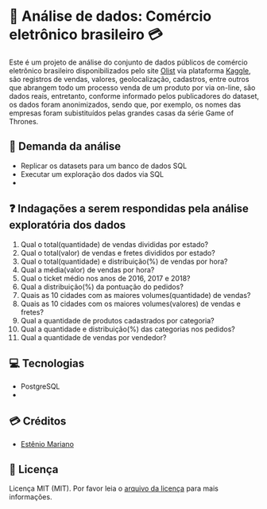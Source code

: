 # 🔎 Análise de dados: Comércio eletrônico brasileiro 💳

Este é um projeto de análise do conjunto de dados públicos de comércio eletrônico brasileiro disponibilizados pelo site [Olist](https://olist.com/pt-br/) via plataforma [Kaggle](https://www.kaggle.com/datasets/olistbr/brazilian-ecommerce), são registros de vendas, valores, geolocalização, cadastros, entre outros que abrangem todo um processo venda de um produto por via on-line, são dados reais, entretanto, conforme informado pelos publicadores do dataset, os dados foram anonimizados, sendo que, por exemplo, os nomes das empresas foram subistituídos pelas grandes casas da série Game of Thrones.

## 📃 Demanda da análise

- Replicar os datasets para um banco de dados SQL
- Executar um exploração dos dados via SQL
- 

## ❓ Indagações a serem respondidas pela análise exploratória dos dados


01. Qual o total(quantidade) de vendas divididas por estado?
02. Qual o total(valor) de vendas e fretes divididos por estado?
03. Qual o total(quantidade) e distribuição(%) de vendas por hora?
04. Qual a média(valor) de vendas por hora?
05. Qual o ticket médio nos anos de 2016, 2017 e 2018?
06. Qual a distribuição(%) da pontuação do pedidos?
07. Quais as 10 cidades com as maiores volumes(quantidade) de vendas?
08. Quais as 10 cidades com os maiores volumes(valores) de vendas e fretes?
09. Qual a quantidade de produtos cadastrados por categoria?
10. Qual a quantidade e distribuição(%) das categorias nos pedidos?
11. Qual a quantidade de vendas por vendedor?

## 💻 Tecnologias

- PostgreSQL
- 
      
## 💳 Créditos

- [Estênio Mariano](https://github.com/emso-exe)

## 🔖 Licença

Licença MIT (MIT). Por favor leia o [arquivo da licença](LICENSE.md) para mais informações.